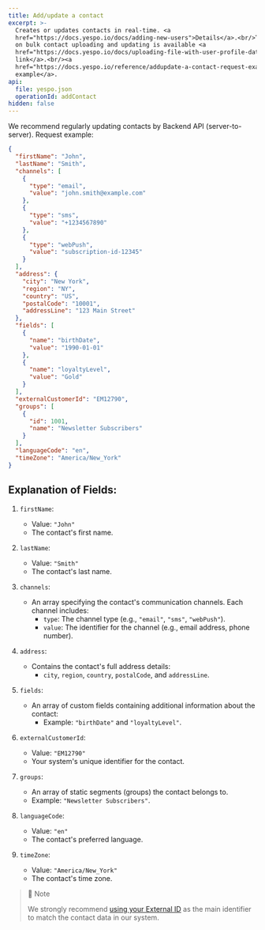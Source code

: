 ```yaml
---
title: Add/update a contact
excerpt: >-
  Creates or updates contacts in real-time. <a
  href="https://docs.yespo.io/docs/adding-new-users">Details</a>.<br/>The guide
  on bulk contact uploading and updating is available <a
  href="https://docs.yespo.io/docs/uploading-file-with-user-profile-data">at the
  link</a>.<br/><a
  href="https://docs.yespo.io/reference/addupdate-a-contact-request-example">Request
  example</a>.
api:
  file: yespo.json
  operationId: addContact
hidden: false
---
```

We recommend regularly updating contacts by Backend API (server-to-server). Request example:

```json
{  
  "firstName": "John",  
  "lastName": "Smith",  
  "channels": [  
    {  
      "type": "email",  
      "value": "john.smith@example.com"  
    },  
    {  
      "type": "sms",  
      "value": "+1234567890"  
    },  
    {  
      "type": "webPush",  
      "value": "subscription-id-12345"  
    }  
  ],  
  "address": {  
    "city": "New York",  
    "region": "NY",  
    "country": "US",  
    "postalCode": "10001",  
    "addressLine": "123 Main Street"  
  },  
  "fields": [  
    {  
      "name": "birthDate",  
      "value": "1990-01-01"  
    },  
    {  
      "name": "loyaltyLevel",  
      "value": "Gold"  
    }  
  ],  
  "externalCustomerId": "EM12790",  
  "groups": [  
    {  
      "id": 1001,  
      "name": "Newsletter Subscribers"  
    }  
  ],  
  "languageCode": "en",  
  "timeZone": "America/New_York"  
}
```

## Explanation of Fields:

1. `firstName`:

   * Value: `"John"`
   * The contact's first name.

2. `lastName`:
   * Value: `"Smith"`
   * The contact's last name.

3. `channels`:
   * An array specifying the contact's communication channels. Each channel includes:
     * `type`: The channel type (e.g., `"email"`, `"sms"`, `"webPush"`).
     * `value`: The identifier for the channel (e.g., email address, phone number).

4. `address`:
   * Contains the contact's full address details:
     * `city`, `region`, `country`, `postalCode`, and `addressLine`.

5. `fields`:
   * An array of custom fields containing additional information about the contact:
     * Example: `"birthDate"` and `"loyaltyLevel"`.

6. `externalCustomerId`:
   * Value: `"EM12790"`
   * Your system's unique identifier for the contact.

7. `groups`:
   * An array of static segments (groups) the contact belongs to.
   * Example: `"Newsletter Subscribers"`.

8. `languageCode`:
   * Value: `"en"`
   * The contact's preferred language.

9. `timeZone`:
   * Value: `"America/New_York"`
   * The contact's time zone.

> 📘 Note
>
> We strongly recommend [using your External ID](https://docs.yespo.io/docs/external-id-creating-and-updating-users) as the main identifier to match the contact data in our system.
